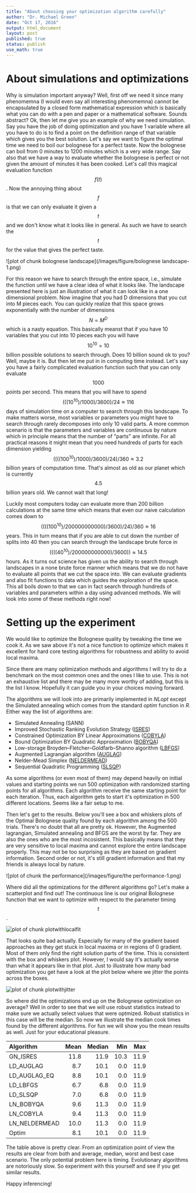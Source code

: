 ```yaml
---
title: "About choosing your optimization algorithm carefully"
author: "Dr. Michael Green"
date: "Oct 17, 2016"
output: html_document
layout: post
published: true
status: publish
use_math: true
---
```

 
 

 
# About simulations and optimizations
 
Why is simulation important anyway? Well, first off we need it since many phenomemna (I would even say all interesting phenomemna) cannot be encapsulated by a closed form mathematical expression which is basically what you can do with a pen and paper or a mathematical software. Sounds abstract? Ok, then let me give you an example of why we need simulation. Say you have the job of doing optimization and you have 1 variable where all you have to do is to find a point on the definition range of that variable which gives you the best solution. Let's say we want to figure the optimal time we need to boil our bolognese for a perfect taste. Now the bolognese can boil from 0 minutes to 1200 minutes which is a very wide range. Say also that we have a way to evaluate whether the bolognese is perfect or not given the amount of minutes it has been cooked. Let's call this magical evaluation function $$f(t)$$. Now the annoying thing about $$f$$ is that we can only evaluate it given a $$t$$ and we don't know what it looks like in general. As such we have to search the $$t$$ for the value that gives the perfect taste. 
 
![plot of chunk bolognese landscape](/images/figure/bolognese landscape-1.png)
 
For this reason we have to search through the entire space, i.e., simulate the function until we have a clear idea of what it looks like. The landscape presented here is just an illustration of what it can look like in a one dimensional problem. Now imagine that you had D dimensions that you cut into M pieces each. You can quickly realize that this space grows exponentially with the number of dimensions $$N=M^D$$ which is a nasty equation. This basically meanst that if you have 10 variables that you cut into 10 pieces each you will have $$10^{10}=10$$ billion possible solutions to search through. Does 10 billion sound ok to you? Well, maybe it is. But then let me put in in computing time instead. Let's say you have a fairly complicated evaluation function such that you can only evaluate $$1000$$ points per second. This means that you will have to spend $$(((10^{10})/1000)/3600)/24\approx 116$$ days of simulation time on a computer to search through this landscape. To make matters worse, most variables or parameters you might have to search through rarely decomposes into only 10 valid parts. A more common scenario is that the parameters and variables are continuous by nature which in principle means that the number of "parts" are infinite. For all practical reasons it might mean that you need hundreds of parts for each dimension yielding $$((((100^{10})/1000)/3600)/24)/360\approx 3.2$$ billion years of computation time. That's almost as old as our planet which is currently $$4.5$$ billion years old. We cannot wait that long!
 
Luckily most computers today can evaluate more than 200 billion calculations at the same time which means that even our naive calculation comes down to $$((((100^{10})/200000000000)/3600)/24)/360\approx 16$$ years. This in turn means that if you are able to cut down the number of splits into 40 then you can search through the landscape brute force in $$((((40^{10})/200000000000)/3600)) \approx 14.5$$ hours. As it turns out science has given us the ability to search through landscapes in a none brute force manner which means that we do not have to evaluate all points that we cut the space into. We can evaluate gradients and also fit functions to data which guides the exploration of the space. This all boils down to that we can in fact search through hundreds of variables and parameters within a day using advanced methods. We will look into some of these methods right now!
 
# Setting up the experiment
 
We would like to optimize the Bolognese quality by tweaking the time we cook it. As we saw above it's not a nice function to optimize which makes it excellent for hard core testing algorithms for robustness and ability to avoid local maxima.
 
Since there are many optimization methods and algorithms I will try to do a benchmark on the most common ones and the ones I like to use. This is not an exhaustive list and there may be many more worthy of adding, but this is the list I know. Hopefully it can guide you in your choices moving forward.
 
The algorithms we will look into are primarily implemented in *NLopt* except the Simulated annealing which comes from the standard *optim* function in *R*. Either way the list of algorithms are:
 
* Simulated Annealing (SANN)
* Improved Stochastic Ranking Evolution Strategy ([ISRES](http://www3.hi.is/~tpr/papers/RuYa05.pdf)) 
* Constrained Optimization BY Linear Approximations ([COBYLA](http://www.jeannot.org/~js/code/index.en.html#COBYLA))
* Bound Optimization BY Quadratic Approximation ([BOBYQA](http://www.damtp.cam.ac.uk/user/na/NA_papers/NA2009_06.pdf))
* Low-storage Broyden–Fletcher–Goldfarb–Shanno algorithm ([LBFGS](http://www.cs.nyu.edu/~overton/papers/pdffiles/bfgs_inexactLS.pdf))
* Augmented Lagrangian algorithm ([AUGLAG](http://citeseerx.ist.psu.edu/viewdoc/summary?doi=10.1.1.72.6121))
* Nelder-Mead Simplex ([NELDERMEAD](https://dx.doi.org/10.1093%2Fcomjnl%2F7.4.308))
* Sequential Quadratic Programming ([SLSQP](http://www.neos-guide.org/content/sequential-quadratic-programming))
 
As some algorithms (or even most of them) may depend heavily on initial values and starting points we run 500 optimization with randomized starting points for all algorithms. Each algorithm receive the same starting point for each iteration. Thus, each algorithm gets to start it's optimization in 500 different locations. Seems like a fair setup to me.
 
Then let's get to the results. Below you'll see a box and whiskers plots of the Optimal Bolognese quality found by each algorithm among the 500 trials. There's no doubt that all are pretty ok. However, the Augmented lagrangian, Simulated annealing and BFGS are the worst by far. They are also the ones who are the most incosistent. This basically means that they are very sensitive to local maxima and cannot explore the entire landscape properly. This may not be too surprising as they are based on gradient information. Second order or not, it's still gradient information and that my friends is always local by nature. 
 
![plot of chunk the performance](/images/figure/the performance-1.png)
 
Where did all the optimizations for the different algorithms go? Let's make a scatterplot and find out! The continuous line is our original Bolognese function that we want to optimize with respect to the parameter timing $$t$$.
 
![plot of chunk plotwithlocalfit](/images/figure/plotwithlocalfit-1.png)
 
That looks quite bad actually. Especially for many of the gradient based approaches as they get stuck in local maxima or in regions of 0 gradient. Most of them only find the right solution parts of the time. This is consistent with the box and whiskers plot. However, I would say it's actually worse than what it appears like in that plot. Just to illustrate how many bad optimization you get have a look at the plot below where we jitter the points across the boxes.
 
![plot of chunk plotwithjitter](/images/figure/plotwithjitter-1.png)
 
So where did the optimizations end up on the Bolognese optimization on average? Well in order to see that we will use robust statistics instead to make sure we actually select values that were optmized. Robust statistics in this case will be the median. So now we illustrate the median cook times found by the different algorithms. For fun we will show you the mean results as well. Just for your educational pleasure.
 

|Algorithm     | Mean| Median|  Min|  Max|
|:-------------|----:|------:|----:|----:|
|GN_ISRES      | 11.8|   11.9| 10.3| 11.9|
|LD_AUGLAG     |  8.7|   10.1|  0.0| 11.9|
|LD_AUGLAG_EQ  |  8.8|   10.1|  0.0| 11.9|
|LD_LBFGS      |  6.7|    6.8|  0.0| 11.9|
|LD_SLSQP      |  7.0|    6.8|  0.0| 11.9|
|LN_BOBYQA     |  9.6|   11.3|  0.0| 11.9|
|LN_COBYLA     |  9.4|   11.3|  0.0| 11.9|
|LN_NELDERMEAD | 10.0|   11.3|  0.0| 11.9|
|Optim         |  8.1|   10.1|  0.0| 11.9|
 
The table above is pretty clear. From an optimization point of view the results are clear from both and average, median, worst and best case scenario. The only potential problem here is timing. Evolutionary algorithms are notoriously slow. So experiment with this yourself and see if you get similar results. 
 
Happy inferencing!
 
